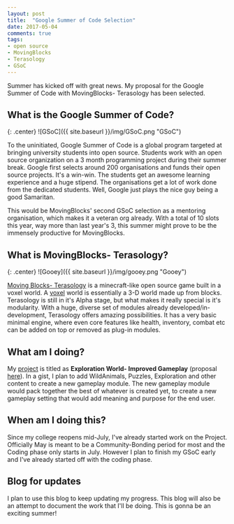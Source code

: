 ```yaml
---
layout: post
title:  "Google Summer of Code Selection"
date: 2017-05-04
comments: true
tags:
- open source
- MovingBlocks
- Terasology
- GSoC
---
```


Summer has kicked off with great news. My proposal for the Google Summer of Code with MovingBlocks- Terasology has been selected. 

## What is the Google Summer of Code?

{: .center}
![GSoC]({{ site.baseurl }}/img/GSoC.png "GSoC")

To the uninitiated, Google Summer of Code is a global program targeted at bringing university students into open source. Students work with an open source organization on a 3 month programming project during their summer break. Google first selects around 200 organisations and funds their open source projects. It's a win-win. The students get an awesome learning experience and a huge stipend. The organisations get a lot of work done from the dedicated students. Well, Google just plays the nice guy being a good Samaritan.

This would be MovingBlocks' second GSoC selection as a mentoring organisation, which makes it a veteran org already. With a total of 10 slots this year, way more than last year's 3, this summer might prove to be the immensely productive for MovingBlocks.

## What is MovingBlocks- Terasology?

{: .center}
![Gooey]({{ site.baseurl }}/img/gooey.png "Gooey")

[Moving Blocks- Terasology](https://github.com/MovingBlocks/Terasology) is a minecraft-like open source game built in a voxel world. A [voxel](https://en.wikipedia.org/wiki/Voxel) world is essentially a 3-D world made up from blocks. Terasology is still in it's Alpha stage, but what makes it really special is it's modularity. With a huge, diverse set of modules already developed/in-development, Terasology offers amazing possibilities. It has a very basic minimal engine, where even core features like health, inventory, combat etc can be added on top or removed as plug-in modules.

## What am I doing?

My [project](https://summerofcode.withgoogle.com/projects/#6685506025816064) is titled as **Exploration World- Improved Gameplay** (proposal [here](https://drive.google.com/file/d/0B3HM64I0M4DmYnVWUUpyQkZ2b1k/view)). In a gist, I plan to add WildAnimals, Puzzles, Exploration and other content to create a new gameplay module. The new gameplay module would pack together the best of whatever is created yet, to create a new gameplay setting that would add meaning and purpose for the end user.

## When am I doing this?

Since my college reopens mid-July, I've already started work on the Project. Officially May is meant to be a Community-Bonding period for most and the Coding phase only starts in July. However I plan to finish my GSoC early and I've already started off with the coding phase.

## Blog for updates

I plan to use this blog to keep updating my progress. This blog will also be an attempt to document the work that I'll be doing. This is gonna be an exciting summer!